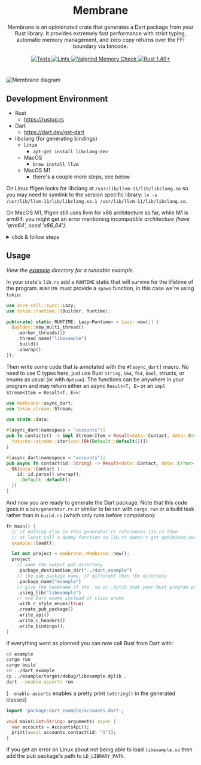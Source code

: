 <h1 align="center">Membrane</h1>
<div align="center">
  Membrane is an opinionated crate that generates a Dart package from your Rust library. It provides extremely fast performance with strict typing, automatic memory management, and zero copy returns over the FFI boundary via bincode.
</div>

<br />

<div align="center">
  <a href="https://github.com/jerel/membrane">
    <img src="https://github.com/jerel/membrane/workflows/Tests/badge.svg"
      alt="Tests" />
  </a>
  <a href="https://github.com/jerel/membrane">
    <img src="https://github.com/jerel/membrane/workflows/Clippy%20%26%20Format/badge.svg"
      alt="Lints" />
  </a>
  <a href="https://github.com/jerel/membrane">
    <img src="https://github.com/jerel/membrane/workflows/Valgrind%20Memory%20Check/badge.svg"
      alt="Valgrind Memory Check" />
  </a>
  <a href="https://github.com/jerel/membrane">
    <img src="https://img.shields.io/badge/rust-1.49%2B-orange.svg"
      alt="Rust 1.49+" />
  </a>
</div>

<h1 align="center"></h1>

![Membrane diagram](https://user-images.githubusercontent.com/322706/138164299-6a29158e-3d52-4981-a7b6-a3bfc0368823.png)

## Development Environment

* Rust
  * https://rustup.rs
* Dart
  * https://dart.dev/get-dart
* libclang (for generating bindings)
  * Linux
    * `apt-get install libclang-dev`
  * MacOS
    * `brew install llvm`
  * MacOS M1
    * there's a couple more steps, see below

On Linux ffigen looks for libclang at `/usr/lib/llvm-11/lib/libclang.so` so you may need to symlink to the version specific library: `ln -s /usr/lib/llvm-11/lib/libclang.so.1 /usr/lib/llvm-11/lib/libclang.so`.

On MacOS M1, ffigen still uses llvm for x86 architecture so far, while M1 is arm64: you might get an error mentioning *incompatible architecture (have 'arm64', need 'x86_64')*.

<details>
<summary>click & follow steps</summary>

Essentially, you will need to install x86_64 variants of tools.
Grab a coffee, this might take a while :coffee:

- Rosetta2 (optional, only if asked)
- Rust toolchain
  ```sh
  rustup target add x86_64-apple-darwin
  ```
- brew
  ```sh
  arch -x86_64 /bin/bash -c "$(curl -fsSL https://raw.githubusercontent.com/Homebrew/install/master/install.sh)"
  ```
- llvm
  ```sh
  arch -x86_64 /usr/local/bin/brew install llvm
  ```
  ⚠️ if asked to install additional packages,
  just follow recommendations in the console, e.g. :
  ```sh
  arch -x86_64 /usr/local/bin/brew install python@3.10
  ```
- ffi
  ```sh
  arch -x86_64 sudo gem install ffi
  ```
- finally run!
  ```sh
  # MEMBRANE_LLVM_PATHS must be set to folder's path
  # where llvm for x86_64 is installed
  export MEMBRANE_LLVM_PATHS=/usr/local/opt/llvm && cargo run --target=x86_64-apple-darwin
  ```

</details>

## Usage

_View the [example](https://github.com/jerel/membrane/tree/main/example) directory for a runnable example._

In your crate's `lib.rs` add a `RUNTIME` static that will survive for the lifetime of the program. `RUNTIME` must provide a `spawn` function, in this case we're using `tokio`:
``` rust
use once_cell::sync::Lazy;
use tokio::runtime::{Builder, Runtime};

pub(crate) static RUNTIME: Lazy<Runtime> = Lazy::new(|| {
  Builder::new_multi_thread()
    .worker_threads(2)
    .thread_name("libexample")
    .build()
    .unwrap()
});
```

Then write some code that is annotated with the `#[async_dart]` macro. No need to use C types here, just use Rust `String`, `i64`, `f64`, `bool`, structs, or enums as usual (or with `Option`). The functions can be anywhere in your program and may return either an async `Result<T, E>` or an `impl Stream<Item = Result<T, E>>`:

``` rust
use membrane::async_dart;
use tokio_stream::Stream;

use crate::data;

#[async_dart(namespace = "accounts")]
pub fn contacts() -> impl Stream<Item = Result<data::Contact, data::Error>> {
  futures::stream::iter(vec![Ok(Default::default())])
}

#[async_dart(namespace = "accounts")]
pub async fn contact(id: String) -> Result<data::Contact, data::Error> {
  Ok(data::Contact {
    id: id.parse().unwrap(),
    ..Default::default()
  })
}
```

And now you are ready to generate the Dart package. Note that this code goes in a `bin/generator.rs` or similar to be ran with `cargo run` or a build task rather than in `build.rs` (which only runs before compilation):

``` rust
fn main() {
  // if nothing else in this generator.rs references lib.rs then
  // at least call a dummy function so lib.rs doesn't get optimized away
  example::load();

  let mut project = membrane::Membrane::new();
  project
    // name the output pub directory
    .package_destination_dir("../dart_example")
    // the pub package name, if different than the directory
    .package_name("example")
    // give the basename of the .so or .dylib that your Rust program provides
    .using_lib("libexample")
    // use Dart enums instead of class enums
    .with_c_style_enums(true)
    .create_pub_package()
    .write_api()
    .write_c_headers()
    .write_bindings();
}
```

If everything went as planned you can now call Rust from Dart with:

``` bash
cd example
cargo run
cargo build
cd ../dart_example
cp ../example/target/debug/libexample.dylib .
dart --enable-asserts run
```
(`--enable-asserts` enables a pretty print `toString()` in the generated classes)

``` dart
import 'package:dart_example/accounts.dart';

void main(List<String> arguments) async {
  var accounts = AccountsApi();
  print(await accounts.contact(id: "1"));
}
```

If you get an error on Linux about not being able to load `libexample.so` then add the pub package's path to `LD_LIBRARY_PATH`.
